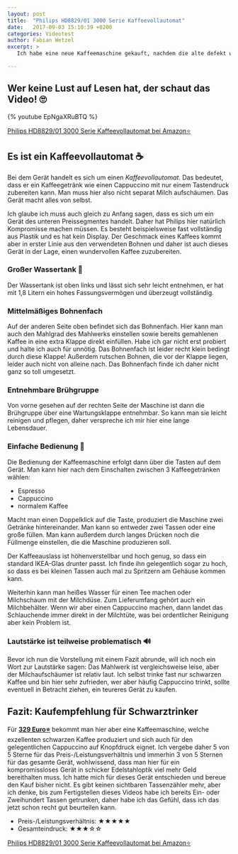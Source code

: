 ```yaml
---
layout: post
title:  "Philips HD8829/01 3000 Serie Kaffeevollautomat"
date:   2017-09-03 15:10:39 +0200
categories: Videotest
author: Fabian Wetzel
excerpt: >
   Ich habe eine neue Kaffeemaschine gekauft, nachdem die alte defekt war. Da habe ich direkt einen Test draus gemacht.

---
```

## Wer keine Lust auf Lesen hat, der schaut das Video! 🙄

{% youtube EpNgaXRuBTQ %}

[Philips HD8829/01 3000 Serie Kaffeevollautomat bei Amazon⭐](http://amzn.to/2ettRyE)

## Es ist ein Kaffeevollautomat ☕

Bei dem Gerät handelt es sich um einen *Kaffeevollautomat*. Das bedeutet, dass er ein Kaffeegetränk wie einen Cappuccino mit nur einem Tastendruck zubereiten kann. Man muss hier also nicht separat Milch aufschäumen. Das Gerät macht alles von selbst.

Ich glaube ich muss auch gleich zu Anfang sagen, dass es sich um ein Gerät des unteren Preissegmentes handelt. Daher hat Philips hier natürlich Kompromisse machen müssen. Es besteht beispielsweise fast vollständig aus Plastik und es hat kein Display. Der Geschmack eines Kaffees kommt aber in erster Linie aus den verwendeten Bohnen und daher ist auch dieses Gerät in der Lage, einen wundervollen Kaffee zuzubereiten.

### Großer Wassertank 🌊

Der Wassertank ist oben links und lässt sich sehr leicht entnehmen, er hat mit 1,8 Litern ein hohes Fassungsvermögen und überzeugt vollständig.

### Mittelmäßiges Bohnenfach

Auf der anderen Seite oben befindet sich das Bohnenfach. Hier kann man auch den Mahlgrad des Mahlwerks einstellen sowie bereits gemahlenen Kaffee in eine extra Klappe direkt einfüllen. Habe ich gar nicht erst probiert und halte ich auch für unnötig. Das Bohnenfach ist leider recht klein bedingt durch diese Klappe! Außerdem rutschen Bohnen, die vor der Klappe liegen, leider auch nicht von alleine nach. Das Bohnenfach finde ich daher nicht ganz so toll umgesetzt.

### Entnehmbare Brühgruppe

Von vorne gesehen auf der rechten Seite der Maschine ist dann die Brühgruppe über eine Wartungsklappe entnehmbar. So kann man sie leicht reinigen und pflegen, daher verspreche ich mir hier eine lange Lebensdauer.

### Einfache Bedienung 📖

Die Bedienung der Kaffeemaschine erfolgt dann über die Tasten auf dem Gerät. Man kann hier nach dem Einschalten zwischen 3 Kaffeegetränken wählen:

- Espresso
- Cappuccino
- normalem Kaffee

Macht man einen Doppelklick auf die Taste, produziert die Maschine zwei Getränke hintereinander. Man kann so entweder zwei Tassen oder eine große füllen. Man kann außerdem durch langes Drücken noch die Füllmenge einstellen, die die Maschine produzieren soll.

Der Kaffeeauslass ist höhenverstellbar und hoch genug, so dass ein standard IKEA-Glas drunter passt. Ich finde ihn gelegentlich sogar zu hoch, so dass es bei kleinen Tassen auch mal zu Spritzern am Gehäuse kommen kann.

Weiterhin kann man heißes Wasser für einen Tee machen oder Milchschaum mit der Milchdüse. Zum Lieferumfang gehört auch ein Milchbehälter. Wenn wir aber einen Cappuccino machen, dann landet das Schlauchende immer direkt in der Milchtüte, was bei ordentlicher Reinigung aber kein Problem ist.

### Lautstärke ist teilweise problematisch 🔊

Bevor ich nun die Vorstellung mit einem Fazit abrunde, will ich noch ein Wort zur Lautstärke sagen: Das Mahlwerk ist vergleichsweise leise, aber der Milchaufschäumer ist relativ laut. Ich selbst trinke fast nur schwarzen Kaffee und bin hier sehr zufrieden, wer aber häufig Cappuccino trinkt, sollte eventuell in Betracht ziehen, ein teureres Gerät zu kaufen.

## Fazit: Kaufempfehlung für Schwarztrinker

Für <span title="Preis ist vom 02.09.2017 und variert">**[329 Euro⭐](http://amzn.to/2ettRyE)**</span> bekommt man hier aber eine Kaffeemaschine, welche exzellenten schwarzen Kaffee produziert und sich auch für den gelegentlichen Cappuccino auf Knopfdruck eignet. Ich vergebe daher 5 von 5 Sterne für das Preis-/Leistungsverhältnis und immerhin 3 von 5 Sternen für das gesamte Gerät, wohlwissend, dass man hier für ein kompromissloses Gerät in schicker Edelstahloptik viel mehr Geld bereithalten muss. Ich hatte mich für dieses Gerät entschieden und bereue den Kauf bisher nicht. Es gibt keinen sichtbaren Tassenzähler mehr, aber ich denke, bis zum Fertigstellen dieses Videos habe ich bereits Ein- oder Zweihundert Tassen getrunken, daher habe ich das Gefühl, dass ich das jetzt schon recht gut beurteilen kann.

- Preis-/Leistungsverhältnis: ★★★★★
- Gesamteindruck: ★★★☆☆

[Philips HD8829/01 3000 Serie Kaffeevollautomat bei Amazon⭐](http://amzn.to/2ettRyE)